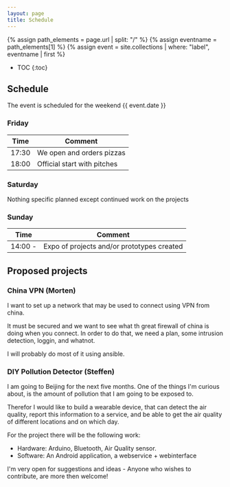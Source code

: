 ```yaml
---
layout: page
title: Schedule
---
```


{% assign path_elements = page.url | split: "/"  %}
{% assign eventname = path_elements[1] %}
{% assign event = site.collections | where: "label", eventname | first %}

* TOC
{:toc}

## Schedule

The event is scheduled for the weekend {{ event.date }}


### Friday

| Time  | Comment |
| ------------- | ------------- |
| 17:30 | We open and orders pizzas  |
| 18:00  | Official start with pitches  |


### Saturday

Nothing specific planned except continued work on the projects


### Sunday


| Time  | Comment |
| ------------- | ------------- |
| 14:00 -  | Expo of projects and/or prototypes created |


## Proposed projects

### China VPN (Morten)

I want to set up a network that may be used to connect using VPN from china. 

It must be secured and we want to see what th great firewall of china is doing when you connect. In order to do that, we need a plan, some intrusion detection, loggin, and whatnot.

I will probably do most of it using ansible.


### DIY Pollution Detector (Steffen)

I am going to Beijing for the next five months. One of the things I'm
curious about, is the amount of pollution that I am going to be exposed to.

Therefor I would like to build a wearable device, that can detect the
air quality, report this information to a service, and be able to get
the air quality of different locations and on which day.

For the project there will be the following work:
* Hardware: Arduino, Bluetooth, Air Quality sensor.
* Software: An Android application, a webservice + webinterface

I'm very open for suggestions and ideas - Anyone who wishes to
contribute, are more then welcome!

